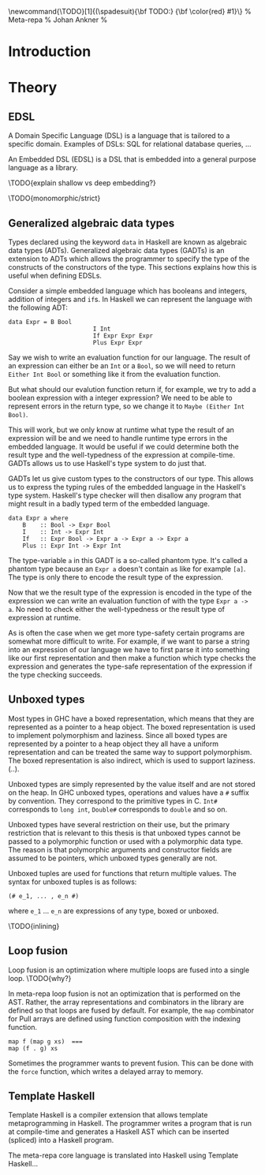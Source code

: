 \newcommand{\TODO}[1]{\(\spadesuit\){\bf TODO:} {\bf \color{red} #1}\\}
% Meta-repa
% Johan Ankner
%

# Introduction

	

# Theory

## EDSL

A Domain Specific Language (DSL) is a language that is tailored to a
specific domain. Examples of DSLs: SQL for relational database
queries, ...


An Embedded DSL (EDSL) is a DSL that is embedded into a general
purpose language as a library. 

\TODO{explain shallow vs deep embedding?}

\TODO{monomorphic/strict}

## Generalized algebraic data types

Types declared using the keyword `data` in Haskell are known as
algebraic data types (ADTs). Generalized algebraic data types (GADTs) is an
extension to ADTs which allows the programmer to specify the type of
the constructs of the constructors of the type. This sections explains
how this is useful when defining EDSLs.

Consider a simple embedded language which has booleans and integers,
addition of integers and `if`s. In Haskell we can represent the
language with the following ADT:

~~~
data Expr = B Bool
						I Int
						If Expr Expr Expr
						Plus Expr Expr
~~~

Say we wish to write an evaluation function for our language. The
result of an expression can either be an `Int` or a `Bool`, so we will
need to return `Either Int Bool` or something like it from the
evaluation function.

But what should our evalution function return if, for example, we try
to add a boolean expression with a integer expression? We need to be
able to represent errors in the return type, so we change it to `Maybe
(Either Int Bool)`.

This will work, but we only know at runtime what type the result of an
expression will be and we need to handle runtime type errors in the
embedded language. It would be useful if we could determine both the
result type and the well-typedness of the expression at compile-time.
GADTs allows us to use Haskell's type system to do just that.

GADTs let us give custom types to the constructors of our type. This
allows us to express the typing rules of the embedded language in the
Haskell's type system. Haskell's type checker will then disallow any
program that might result in a badly typed term of the embedded
language.

~~~
data Expr a where
	B    :: Bool -> Expr Bool
	I    :: Int -> Expr Int
	If   :: Expr Bool -> Expr a -> Expr a -> Expr a
	Plus :: Expr Int -> Expr Int
~~~

The type-variable `a` in this GADT is a so-called phantom type. It's
called a phantom type because an `Expr a` doesn't contain `a`s like
for example `[a]`. The type is only there to encode the result type of
the expression.

Now that we the result type of the expression is encoded in the type
of the expression we can write an evaluation function of with the
type `Expr a -> a`. No need to check either the well-typedness or the
result type of expression at runtime.

As is often the case when we get more type-safety certain programs are
somewhat more difficult to write. For example, if we want to parse a
string into an expression of our language we have to first parse it
into something like our first representation and then make a function
which type checks the expression and generates the type-safe
representation of the expression if the type checking succeeds.

## Unboxed types

Most types in GHC have a boxed representation, which means that they
are represented as a pointer to a heap object. The boxed
representation is used to implement polymorphism and laziness. Since
all boxed types are represented by a pointer to a heap object they all
have a uniform representation and can be treated the same way to
support polymorphism. The boxed representation is also indirect, which
is used to support laziness. (..).

Unboxed types are simply represented by the value itself and are not
stored on the heap. In GHC unboxed types, operations and values have a
`#` suffix by convention. They correspond to the primitive types in C.
`Int#` corresponds to `long int`, `Double#` corresponds to `double`
and so on.

Unboxed types have several restriction on their use, but the primary
restriction that is relevant to this thesis is that unboxed types
cannot be passed to a polymorphic function or used with a polymorphic
data type. The reason is that polymorphic arguments and constructor
fields are assumed to be pointers, which unboxed types generally are
not.

Unboxed tuples are used for functions that return multiple values. The
syntax for unboxed tuples is as follows:

~~~
(# e_1, ... , e_n #)
~~~

where `e_1` ... `e_n` are expressions of any type, boxed or unboxed. 

\TODO{inlining}

## Loop fusion

Loop fusion is an optimization where multiple loops are fused into a
single loop. \TODO{why?}

In meta-repa loop fusion is not an optimization that is performed on
the AST. Rather, the array representations and combinators in the
library are defined so that loops are fused by default. For example,
the `map` combinator for Pull arrays are defined using function
composition with the indexing function.

~~~
map f (map g xs)  ===
map (f . g) xs
~~~

Sometimes the programmer wants to prevent fusion. This can be done
with the `force` function, which writes a delayed array to memory. 

## Template Haskell

Template Haskell is a compiler extension that allows template
metaprogramming in Haskell. The programmer writes a program that
is run at compile-time and generates a Haskell AST which can be
inserted (spliced) into a Haskell program.

The meta-repa core language is translated into Haskell using Template
Haskell...




